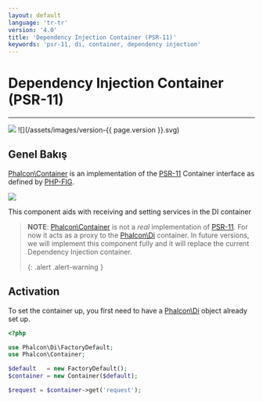 ```yaml
---
layout: default
language: 'tr-tr'
version: '4.0'
title: 'Dependency Injection Container (PSR-11)'
keywords: 'psr-11, di, container, dependency injection'
---
```


# Dependency Injection Container (PSR-11)
- - -
![](/assets/images/document-status-stable-success.svg) ![](/assets/images/version-{{ page.version }}.svg)

## Genel Bakış
[Phalcon\Container](api/phalcon_container#container) is an implementation of the [PSR-11](https://www.php-fig.org/psr/psr-11/) Container interface as defined by [PHP-FIG](https://www.php-fig.org/).

![](/assets/images/implements-psr--11-blue.svg)

This component aids with receiving and setting services in the DI container

> **NOTE**: [Phalcon\Container](api/phalcon_container#container) is not a _real_ implementation of [PSR-11](https://www.php-fig.org/psr/psr-11/). For now it acts as a proxy to the [Phalcon\Di](di) container. In future versions, we will implement this component fully and it will replace the current Dependency Injection container. 
> 
> {: .alert .alert-warning }

## Activation
To set the container up, you first need to have a [Phalcon\Di](di) object already set up.

```php
<?php

use Phalcon\Di\FactoryDefault;
use Phalcon\Container;

$default   = new FactoryDefault();
$container = new Container($default);

$request = $container->get('request');
```

